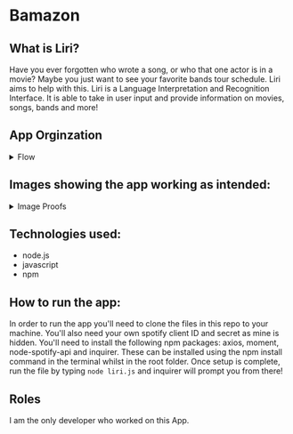 # Bamazon

## What is Liri?
Have you ever forgotten who wrote a song, or who that one actor is in a movie? Maybe you just want to see your favorite bands tour schedule. 
Liri aims to help with this. Liri is a Language Interpretation and Recognition Interface. 
It is able to take in user input and provide information on movies, songs, bands and more!

## App Orginzation 

<details><summary>Flow</summary>
<p>

* The app starts with an inquirer prompt list. The selction from this prompt is then sent to a switch statment which will run the selected function.

##### Concert Choice:
* The user is asked to enter a band name.
* The name is stored in a variable and plugged into an api call using axios.
* The response is logged to the console

##### Spotify Choice: 
* The user is asked to enter a song name.
* The name is stored in a variable and plugged into an api call using the spotify node npm package.
* If no song is entered a default is used.
* The response is logged to the console.

#### Movie Choice: 
* The user is asked to enter a movie name.
* The name is stored in a variable and plugged into an api call using axios.
* If no movie is entered a default is used.
* The response is logged to the console.

#### Do What is Says Choice:
* The random.txt file is read using the file system "fs".
* The info from the file is extracted in a way that is usable.
* The info is run through an api call using axios.
* The response is logged to the console.
</p>
</details>



## Images showing the app working as intended:

<details><summary>Image Proofs</summary>
<p>

#### Shows the concert search functionality:
![App Screenshot](/images/concert-proof.png)

#### Shows the spotify search working with and without an input:
![App Screenshot](/images/spotify-proof.png)

#### Shows the movie search working with and without an input: 
![App Screenshot](/images/movie-proof.png)

#### Shows the "Do What it Says" functionality:
![App Screenshot](/images/do-proof.png)

#### Shows the log.txt file: 
![App Screenshot](/images/log-proof1.png)
![App Screenshot](/images/log-proof2.png)


</p>
</details>

## Technologies used: 
* node.js
* javascript
* npm 

## How to run the app: 
In order to run the app you'll need to clone the files in this repo to your machine. You'll also need your own spotify client ID and secret as mine is hidden.
You'll need to install the following npm packages: axios, moment, node-spotify-api and inquirer. These can be installed using the npm install command
in the terminal whilst in the root folder. Once setup is complete, run the file by typing ```node liri.js``` and inquirer will prompt you from there!

## Roles
I am the only developer who worked on this App.